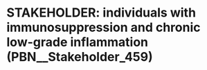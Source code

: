 # STAKEHOLDER: __individuals with immunosuppression and chronic low-grade inflammation__ (PBN__Stakeholder_459)

